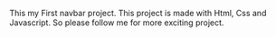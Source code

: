 This my First navbar project.
This project is made with Html, Css and Javascript.
So please follow me for more exciting project.
